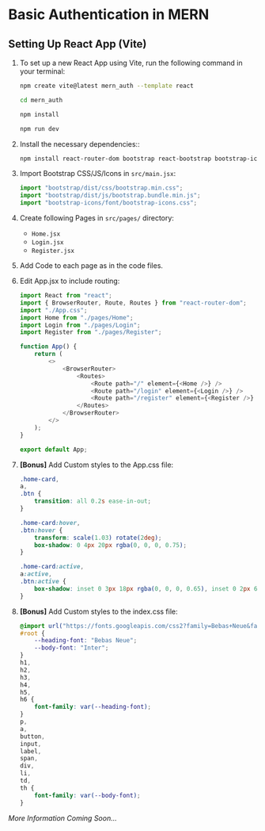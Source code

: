 # Basic Authentication in MERN

## Setting Up React App (Vite)

1.  To set up a new React App using Vite, run the following command in your terminal:

    ```bash
    npm create vite@latest mern_auth --template react
    ```

    ```bash
    cd mern_auth
    ```

    ```bash
    npm install
    ```

    ```bash
    npm run dev
    ```

2.  Install the necessary dependencies::

    ```bash
    npm install react-router-dom bootstrap react-bootstrap bootstrap-icons
    ```

3.  Import Bootstrap CSS/JS/Icons in `src/main.jsx`:

    ```javascript
    import "bootstrap/dist/css/bootstrap.min.css";
    import "bootstrap/dist/js/bootstrap.bundle.min.js";
    import "bootstrap-icons/font/bootstrap-icons.css";
    ```

4.  Create following Pages in `src/pages/` directory:

    -   `Home.jsx`
    -   `Login.jsx`
    -   `Register.jsx`

5.  Add Code to each page as in the code files.
6.  Edit App.jsx to include routing:

    ```javascript
    import React from "react";
    import { BrowserRouter, Route, Routes } from "react-router-dom";
    import "./App.css";
    import Home from "./pages/Home";
    import Login from "./pages/Login";
    import Register from "./pages/Register";

    function App() {
        return (
            <>
                <BrowserRouter>
                    <Routes>
                        <Route path="/" element={<Home />} />
                        <Route path="/login" element={<Login />} />
                        <Route path="/register" element={<Register />} />
                    </Routes>
                </BrowserRouter>
            </>
        );
    }

    export default App;
    ```

7.  **[Bonus]** Add Custom styles to the App.css file:

    ```css
    .home-card,
    a,
    .btn {
        transition: all 0.2s ease-in-out;
    }

    .home-card:hover,
    .btn:hover {
        transform: scale(1.03) rotate(2deg);
        box-shadow: 0 4px 20px rgba(0, 0, 0, 0.75);
    }

    .home-card:active,
    a:active,
    .btn:active {
        box-shadow: inset 0 3px 18px rgba(0, 0, 0, 0.65), inset 0 2px 6px rgba(0, 0, 0, 0.45);
    }
    ```

8.  **[Bonus]** Add Custom styles to the index.css file:

    ```css
    @import url("https://fonts.googleapis.com/css2?family=Bebas+Neue&family=Inter:ital,opsz,wght@0,14..32,100..900;1,14..32,100..900&display=swap");
    #root {
        --heading-font: "Bebas Neue";
        --body-font: "Inter";
    }
    h1,
    h2,
    h3,
    h4,
    h5,
    h6 {
        font-family: var(--heading-font);
    }
    p,
    a,
    button,
    input,
    label,
    span,
    div,
    li,
    td,
    th {
        font-family: var(--body-font);
    }
    ```

_More Information Coming Soon..._
